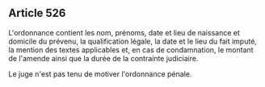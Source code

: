 Article 526
----
L'ordonnance contient les nom, prénoms, date et lieu de naissance et domicile du
prévenu, la qualification légale, la date et le lieu du fait imputé, la mention
des textes applicables et, en cas de condamnation, le montant de l'amende ainsi
que la durée de la contrainte judiciaire.

Le juge n'est pas tenu de motiver l'ordonnance pénale.

